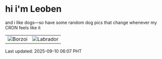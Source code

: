 # hi i'm Leoben

and i like dogs—so have some random dog pics that change whenever my CRON feels like it

|  |  |
|--------|----------|
| ![Borzoi](https://random-dog-vercel.vercel.app/api/random-borzoi?v=1757455637) | ![Labrador](https://random-dog-vercel.vercel.app/api/random-labrador?v=1757455637) |

Last updated: 2025-09-10 06:07 PHT
